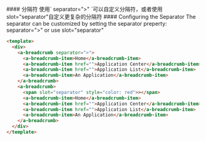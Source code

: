 <cn>
  #### 分隔符
  使用` separator=">" `可以自定义分隔符，或者使用slot="separator"自定义更复杂的分隔符
</cn>

<us>
  #### Configuring the Separator
  The separator can be customized by setting the separator preperty: separator=">" or use 
  slot="separator"
</us>

```html
<template>
  <div>
    <a-breadcrumb separator=">">
      <a-breadcrumb-item>Home</a-breadcrumb-item>
      <a-breadcrumb-item href="">Application Center</a-breadcrumb-item>
      <a-breadcrumb-item href="">Application List</a-breadcrumb-item>
      <a-breadcrumb-item>An Application</a-breadcrumb-item>
    </a-breadcrumb>
    <a-breadcrumb>
      <span slot="separator" style="color: red">></span>
      <a-breadcrumb-item>Home</a-breadcrumb-item>
      <a-breadcrumb-item href="">Application Center</a-breadcrumb-item>
      <a-breadcrumb-item href="">Application List</a-breadcrumb-item>
      <a-breadcrumb-item>An Application</a-breadcrumb-item>
    </a-breadcrumb>
  </div>
</template>
```
